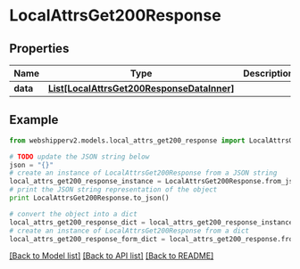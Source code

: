 # LocalAttrsGet200Response


## Properties
Name | Type | Description | Notes
------------ | ------------- | ------------- | -------------
**data** | [**List[LocalAttrsGet200ResponseDataInner]**](LocalAttrsGet200ResponseDataInner.md) |  | [optional] 

## Example

```python
from webshipperv2.models.local_attrs_get200_response import LocalAttrsGet200Response

# TODO update the JSON string below
json = "{}"
# create an instance of LocalAttrsGet200Response from a JSON string
local_attrs_get200_response_instance = LocalAttrsGet200Response.from_json(json)
# print the JSON string representation of the object
print LocalAttrsGet200Response.to_json()

# convert the object into a dict
local_attrs_get200_response_dict = local_attrs_get200_response_instance.to_dict()
# create an instance of LocalAttrsGet200Response from a dict
local_attrs_get200_response_form_dict = local_attrs_get200_response.from_dict(local_attrs_get200_response_dict)
```
[[Back to Model list]](../README.md#documentation-for-models) [[Back to API list]](../README.md#documentation-for-api-endpoints) [[Back to README]](../README.md)


